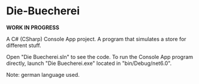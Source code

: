 # Die-Buecherei
**WORK IN PROGRESS**

A C# (CSharp) Console App project. A program that simulates a store for different stuff.

Open "Die Buecherei.sln" to see the code. To run the Console App program directly, launch "Die Buecherei.exe" located in "bin/Debug/net6.0". 

Note: german language used.
